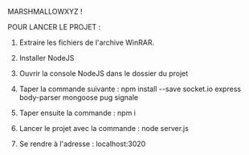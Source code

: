 MARSHMALLOWXYZ !

POUR LANCER LE PROJET :

1) Extraire les fichiers de l'archive WinRAR.

2) Installer NodeJS

3) Ouvrir la console NodeJS dans le dossier du projet

4) Taper la commande suivante : npm install --save socket.io express body-parser mongoose pug signale
5) Taper ensuite la commande : npm i

6) Lancer le projet avec la commande : node server.js

7) Se rendre à l'adresse : localhost:3020
